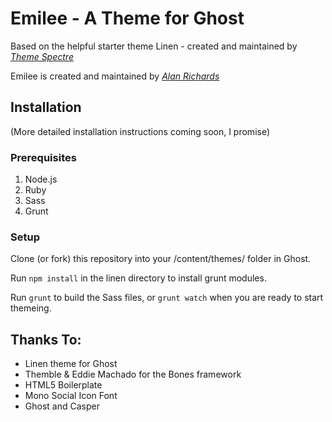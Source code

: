 # Emilee - A Theme for Ghost

Based on the helpful starter theme Linen - created and maintained by *[Theme Spectre](http://themespectre.com/linen)*

Emilee is created and maintained by *[Alan Richards](http://alarobric.com)*

## Installation

(More detailed installation instructions coming soon, I promise)

### Prerequisites

1. Node.js
2. Ruby
3. Sass
4. Grunt


### Setup

Clone (or fork) this repository into your /content/themes/ folder in Ghost.

Run `npm install` in the linen directory to install grunt modules.

Run `grunt` to build the Sass files, or `grunt watch` when you are ready to start themeing.

## Thanks To:

* Linen theme for Ghost
* Themble & Eddie Machado for the Bones framework
* HTML5 Boilerplate
* Mono Social Icon Font
* Ghost and Casper
